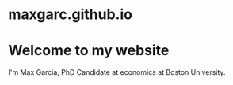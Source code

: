 # maxgarc.github.io
<!DOCTYPE html>
<html>
<h1>Welcome to my website</h1>
<p>I'm Max Garcia, PhD Candidate at economics at Boston University.<p>
</body>
</html>
